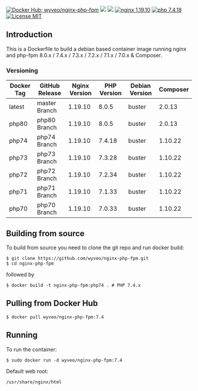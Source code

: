 [![Docker Hub; wyveo/nginx-php-fpm](https://img.shields.io/badge/docker%20hub-wyveo%2Fnginx--php--fpm-blue.svg?&logo=docker&style=for-the-badge)](https://hub.docker.com/r/wyveo/nginx-php-fpm/) [![](https://badges.weareopensource.me/docker/pulls/wyveo/nginx-php-fpm?style=for-the-badge)](https://hub.docker.com/r/wyveo/nginx-php-fpm/) [![](https://img.shields.io/docker/image-size/wyveo/nginx-php-fpm/php74?style=for-the-badge)](https://hub.docker.com/r/wyveo/nginx-php-fpm/) [![nginx 1.19.10](https://img.shields.io/badge/nginx-1.19.10-brightgreen.svg?&logo=nginx&logoColor=white&style=for-the-badge)](https://nginx.org/en/CHANGES) [![php 7.4.18](https://img.shields.io/badge/php--fpm-7.4.18-blue.svg?&logo=php&logoColor=white&style=for-the-badge)](https://secure.php.net/releases/7_4_18.php) [![License MIT](https://img.shields.io/badge/license-MIT-blue.svg?&style=for-the-badge)](https://github.com/wyveo/nginx-php-fpm/blob/master/LICENSE)

## Introduction
This is a Dockerfile to build a debian based container image running nginx and php-fpm 8.0.x / 7.4.x / 7.3.x / 7.2.x / 7.1.x / 7.0.x & Composer.

### Versioning
| Docker Tag | GitHub Release | Nginx Version | PHP Version | Debian Version | Composer
|-----|-------|-----|--------|--------|------|
| latest | master Branch |1.19.10 | 8.0.5 | buster | 2.0.13 |
| php80 | php80 Branch |1.19.10 | 8.0.5 | buster | 2.0.13 |
| php74 | php74 Branch |1.19.10 | 7.4.18 | buster | 1.10.22 |
| php73 | php73 Branch |1.19.10 | 7.3.28 | buster | 1.10.22 |
| php72 | php72 Branch |1.19.10 | 7.2.34 | buster | 1.10.22 |
| php71 | php71 Branch |1.19.10 | 7.1.33 | buster | 1.10.22 |
| php70 | php70 Branch |1.19.10 | 7.0.33 | buster | 1.10.22 |

## Building from source
To build from source you need to clone the git repo and run docker build:
```
$ git clone https://github.com/wyveo/nginx-php-fpm.git
$ cd nginx-php-fpm
```

followed by
```
$ docker build -t nginx-php-fpm:php74 . # PHP 7.4.x
```

## Pulling from Docker Hub
```
$ docker pull wyveo/nginx-php-fpm:7.4
```

## Running
To run the container:
```
$ sudo docker run -d wyveo/nginx-php-fpm:7.4
```

Default web root:
```
/usr/share/nginx/html
```
